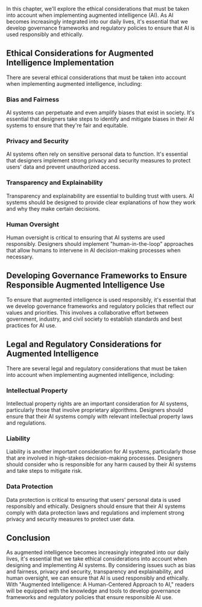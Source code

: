 

In this chapter, we'll explore the ethical considerations that must be taken into account when implementing augmented intelligence (AI). As AI becomes increasingly integrated into our daily lives, it's essential that we develop governance frameworks and regulatory policies to ensure that AI is used responsibly and ethically.

Ethical Considerations for Augmented Intelligence Implementation
----------------------------------------------------------------

There are several ethical considerations that must be taken into account when implementing augmented intelligence, including:

### Bias and Fairness

AI systems can perpetuate and even amplify biases that exist in society. It's essential that designers take steps to identify and mitigate biases in their AI systems to ensure that they're fair and equitable.

### Privacy and Security

AI systems often rely on sensitive personal data to function. It's essential that designers implement strong privacy and security measures to protect users' data and prevent unauthorized access.

### Transparency and Explainability

Transparency and explainability are essential to building trust with users. AI systems should be designed to provide clear explanations of how they work and why they make certain decisions.

### Human Oversight

Human oversight is critical to ensuring that AI systems are used responsibly. Designers should implement "human-in-the-loop" approaches that allow humans to intervene in AI decision-making processes when necessary.

Developing Governance Frameworks to Ensure Responsible Augmented Intelligence Use
---------------------------------------------------------------------------------

To ensure that augmented intelligence is used responsibly, it's essential that we develop governance frameworks and regulatory policies that reflect our values and priorities. This involves a collaborative effort between government, industry, and civil society to establish standards and best practices for AI use.

Legal and Regulatory Considerations for Augmented Intelligence
--------------------------------------------------------------

There are several legal and regulatory considerations that must be taken into account when implementing augmented intelligence, including:

### Intellectual Property

Intellectual property rights are an important consideration for AI systems, particularly those that involve proprietary algorithms. Designers should ensure that their AI systems comply with relevant intellectual property laws and regulations.

### Liability

Liability is another important consideration for AI systems, particularly those that are involved in high-stakes decision-making processes. Designers should consider who is responsible for any harm caused by their AI systems and take steps to mitigate risk.

### Data Protection

Data protection is critical to ensuring that users' personal data is used responsibly and ethically. Designers should ensure that their AI systems comply with data protection laws and regulations and implement strong privacy and security measures to protect user data.

Conclusion
----------

As augmented intelligence becomes increasingly integrated into our daily lives, it's essential that we take ethical considerations into account when designing and implementing AI systems. By considering issues such as bias and fairness, privacy and security, transparency and explainability, and human oversight, we can ensure that AI is used responsibly and ethically. With "Augmented Intelligence: A Human-Centered Approach to AI," readers will be equipped with the knowledge and tools to develop governance frameworks and regulatory policies that ensure responsible AI use.
